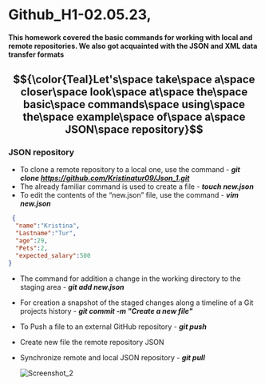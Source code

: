 # Github_H1-02.05.23,

#### This homework covered the basic commands for working with local and remote repositories. We also got acquainted with the JSON and XML data transfer formats
## $${\color{Teal}Let's\space take\space a\space closer\space look\space at\space the\space basic\space commands\space using\space the\space example\space of\space a\space JSON\space repository}$$ 

### JSON repository
+ To clone a remote repository to a local one, use the command - ***git clone https://github.com/Kristinatur09/Json_1.git***
+ The already familiar command is used to create a file - ***touch new.json***
+ To edit the contents of the “new.json” file, use the command - ***vim new.json***

 ```json
  { 
   "name":"Kristina",
   "Lastname":"Tur",
   "age":29,
   "Pets":2, 
   "expected_salary":500
}
```
+ The command for  addition a change in the working directory to the staging area - ***git add new.json***
+ For creation a snapshot of the staged changes along a timeline of a Git projects history - ***git commit -m "Create a new file"***
+ To Push a file to an external GitHub repository - ***git push***
+ Create new file the remote repository JSON 
+ Synchronize remote and local JSON repository - ***git pull***

     ![Screenshot_2](https://user-images.githubusercontent.com/97529029/235935119-c8227543-9ff7-44b4-a4f5-e5576da83681.png)
